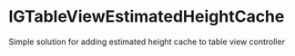 # IGTableViewEstimatedHeightCache
Simple solution for adding estimated height cache to table view controller
